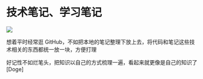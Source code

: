 # 技术笔记、学习笔记

![](http://n.sinaimg.cn/sinacn20191114ac/200/w640h360/20191114/8c3a-iikmuth7233190.jpg)

想着平时经常逛 GitHub，不如把本地的笔记整理下放上去，将代码和笔记这些技术相关的东西都统一放一块，方便打理

好记性不如烂笔头，把知识以自己的方式梳理一遍，看起来就更像是自己的知识了 [Doge]
